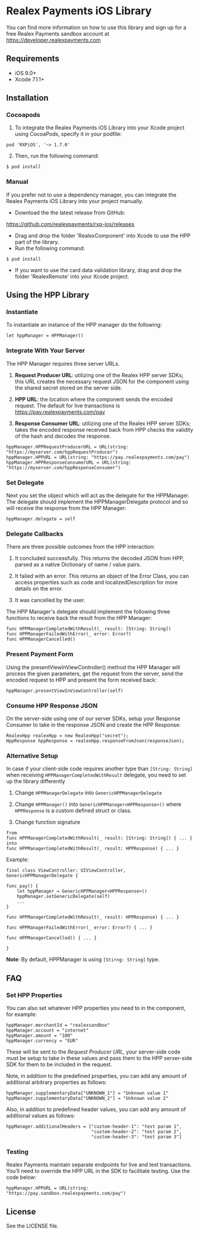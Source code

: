 # Realex Payments iOS Library
You can find more information on how to use this library and sign up for a free Realex Payments sandbox account at https://developer.realexpayments.com

## Requirements

- iOS 9.0+
- Xcode 7.1.1+

## Installation

### Cocoapods

1. To integrate the Realex Payments iOS Library into your Xcode project using CocoaPods, specify it in your podfile:

```
pod 'RXPiOS', '~> 1.7.0'
```

2. Then, run the following command:

```
$ pod install
```

### Manual

If you prefer not to use a dependency manager, you can integrate the Realex Payments iOS Library into your project manually.

- Download the the latest release from GitHub:

https://github.com/realexpayments/rxp-ios/releases

- Drag and drop the folder 'RealexComponent' into Xcode to use the HPP part of the library.
- Run the following command:
```
$ pod install
```
- If you want to use the card data validation library, drag and drop the folder 'RealexRemote' into your Xcode project.


## Using the HPP Library

### Instantiate

To instantiate an instance of the HPP manager do the following:

```
let hppManager = HPPManager()
```

### Integrate With Your Server

The HPP Manager requires three server URLs.

1) **Request Producer URL**: utilizing one of the Realex HPP server SDKs; this URL creates the necessary request JSON for the component using the shared secret stored on the server side.

2) **HPP URL**: the location where the component sends the encoded request. The default for live transactions is https://pay.realexpayments.com/pay

3) **Response Consumer URL**: utilizing one of the Realex HPP server SDKs; takes the encoded response received back from HPP checks the validity of the hash and decodes the response.

```
hppManager.HPPRequestProducerURL = URL(string: "https://myserver.com/hppRequestProducer")
hppManager.HPPURL = URL(string: "https://pay.realexpayments.com/pay")
hppManager.HPPResponseConsumerURL = URL(string: "https://myserver.com/hppResponseConsumer")
```

### Set Delegate

Next you set the object which will act as the delegate for the HPPManager. The delegate should implement the HPPManagerDelegate protocol and so will receive the response from the HPP Manager:

```
hppManager.delegate = self
```

### Delegate Callbacks

There are three possible outcomes from the HPP interaction:

1) It concluded successfully. This returns the decoded JSON from HPP, parsed as a native Dictionary of name / value pairs.

2) It failed with an error. This returns an object of the Error Class, you can access properties such as code and localizedDescription for more details on the error.

3) It was cancelled by the user.

The HPP Manager's delegate should implement the following three functions to receive back the result from the HPP Manager:

```
func HPPManagerCompletedWithResult(_ result: [String: String])
func HPPManagerFailedWithError(_ error: Error?)
func HPPManagerCancelled()
```

### Present Payment Form

Using the presentViewInViewController() method the HPP Manager will process the given parameters, get the request from the server, send the encoded request to HPP and present the form received back:

```
hppManager.presentViewInViewController(self)
```

### Consume HPP Response JSON

On the server-side using one of our server SDKs, setup your Response Consumer to take in the response JSON and create the HPP Response:

```
RealexHpp realexHpp = new RealexHpp("secret");
HppResponse hppResponse = realexHpp.responseFromJson(responseJson);
```

### Alternative Setup

In case if your client-side code requires another type than `[String: String]` when receiving `HPPManagerCompletedWithResult` delegate, you need to set up the library differently

1) Change `HPPManagerDelegate` into `GenericHPPManagerDelegate`

2) Change `HPPManager()` into `GenericHPPManager<HPPResponse>()` where `HPPResponse` is a custom defined struct or class.

3) Change function signature

```
from
func HPPManagerCompletedWithResult(_ result: [String: String]) { ... }
into
func HPPManagerCompletedWithResult(_ result: HPPResponse) { ... }
```

Example:

```
final class ViewController: UIViewController, GenericHPPManagerDelegate { 

func pay() {
    let hppManager = GenericHPPManager<HPPResponse>()
    hppManager.setGenericDelegate(self)
    ...
}

func HPPManagerCompletedWithResult(_ result: HPPResponse) { ... }

func HPPManagerFailedWithError(_ error: Error?) { ... }

func HPPManagerCancelled() { ... }

}
```

**Note**: By default, HPPManager is using `[Stirng: String]` type.

## FAQ

### Set HPP Properties

You can also set whatever HPP properties you need to in the component, for example:

```
hppManager.merchantId = "realexsandbox"
hppManager.account = "internet"
hppManager.amount = "100"
hppManager.currency = "EUR"
```

These will be sent to the *Request Producer URL*, your server-side code must be setup to take in these values and pass them to the HPP server-side SDK for them to be included in the request.

Note, in addition to the predefined properties, you can add any amount of additional arbitrary properties as follows:

```
hppManager.supplementaryData["UNKNOWN_1"] = "Unknown value 1"
hppManager.supplementaryData["UNKNOWN_2"] = "Unknown value 2"
```

Also, in addition to predefined header values, you can add any amount of additional values as follows:

```
hppManager.additionalHeaders = ["custom-header-1": "test param 1",
                                "custom-header-2": "test param 2",
                                "custom-header-3": "test param 3"]
```

### Testing

Realex Payments maintain separate endpoints for live and test transactions. You’ll need to override the HPP URL in the SDK to facilitate testing. Use the code below:

```
hppManager.HPPURL = URL(string: "https://pay.sandbox.realexpayments.com/pay")
```

## License

See the LICENSE file.

